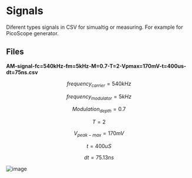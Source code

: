
# Signals

Diferent types signals in CSV for simualtig or measuring. For example for PicoScope generator.

## Files

**AM-signal-fc=540kHz-fm=5kHz-M=0.7-T=2-Vpmax=170mV-t=400us-dt=75ns.csv**

$$frequency_{carrier} = 540kHz$$

$$frequency_{modulator} = 5kHz$$

$$Modulation_{depth} = 0.7$$

$$T = 2$$

$$V_{peak-max} = 170mV$$

$$t = 400uS$$

$$dt = 75.13ns$$

![image](https://github.com/user-attachments/assets/73a8ead0-a8d7-44b2-8763-5fed594b910b)





